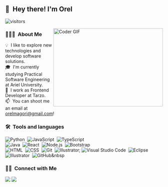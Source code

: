 
<!-- ![Aditya Vikram Singh Banner](https://raw.githubusercontent.com/AVS1508/AVS1508/master/assets/Aditya%20Vikram%20Singh%20Banner.jpg) -->

<!-- <img alt="Night Coding" src="./assets/Hand%20Wave.gif" width='40' align="left"/><h2>Hey there! I'm Orel</h2> -->
<!-- <img alt="Night Coding" src="https://raw.githubusercontent.com/AVS1508/AVS1508/master/assets/Night-Coding.gif" align="right"/> -->


## 👋 &nbsp;Hey there! I'm Orel
![visitors](https://visitor-badge.glitch.me/badge?page_id=OreMagori&left_color=green&right_color=red)

<img alt="Coder GIF" align="right" height=250 width=350 src="https://images.squarespace-cdn.com/content/v1/5769fc401b631bab1addb2ab/1541580611624-TE64QGKRJG8SWAIUS7NS/ke17ZwdGBToddI8pDm48kPoswlzjSVMM-SxOp7CV59BZw-zPPgdn4jUwVcJE1ZvWQUxwkmyExglNqGp0IvTJZamWLI2zvYWH8K3-s_4yszcp2ryTI0HqTOaaUohrI8PI6FXy8c9PWtBlqAVlUS5izpdcIXDZqDYvprRqZ29Pw0o/coding-freak.gif" />

### 👨🏻‍💻 &nbsp;About Me

💡 &nbsp;I like to explore new technologies and develop software solutions.\
🎓 &nbsp;I'm currently studying Practical Software Engineering at Ariel University.\
🌱 &nbsp;I work as Frontend Developer at Tarzo.\
📫 &nbsp;You can shoot me an email at orelmagori@gmail.com!
<!-- 📄 &nbsp;Please have a look at my [Résumé](https://www.adityavsingh.com/resume.html) for more details about me. I'm open to feedback and suggestions!
✍️ &nbsp;In my free time, I pursue Graphic Design and Blog Writing as hobbies/side hustles.\
💬 &nbsp;Feel free to reach out to me for pro bono consulting and volunteering, or just for some interesting discussion.\ -->


### 🛠 &nbsp;Tools and languages

![Python](https://img.shields.io/badge/-Python-05122A?style=flat&logo=python)&nbsp;
![JavaScript](https://img.shields.io/badge/-JavaScript-05122A?style=flat&logo=javascript)&nbsp;
![TypeScript](https://img.shields.io/badge/-TypeScript-05122A?style=flat&logo=typescript)\
![Java](https://img.shields.io/badge/-Java-05122A?style=flat&logo=Java&logoColor=FFA518)&nbsp;
![React](https://img.shields.io/badge/-React-05122A?style=flat&logo=react)&nbsp;
![Node.js](https://img.shields.io/badge/-Node.js-05122A?style=flat&logo=node.js)&nbsp;
![Bootstrap](https://img.shields.io/badge/-Bootstrap-05122A?style=flat&logo=bootstrap&logoColor=563D7C)\
![HTML](https://img.shields.io/badge/-HTML-05122A?style=flat&logo=HTML5)&nbsp;
![CSS](https://img.shields.io/badge/-CSS-05122A?style=flat&logo=CSS3&logoColor=1572B6)&nbsp;
![Git](https://img.shields.io/badge/-Git-05122A?style=flat&logo=git)&nbsp;
![Illustrator](https://img.shields.io/badge/-Illustrator-05122A?style=flat&logo=adobe-illustrator)\;
![Visual Studio Code](https://img.shields.io/badge/-Visual%20Studio%20Code-05122A?style=flat&logo=visual-studio-code&logoColor=007ACC)&nbsp;
![Eclipse](https://img.shields.io/badge/-Eclipse-05122A?style=flat&logo=eclipse-ide&logoColor=2C2255)&nbsp;
![Illustrator](https://img.shields.io/badge/-Illustrator-05122A?style=flat&logo=adobe-illustrator)&nbsp;
![GitHub](https://img.shields.io/badge/-GitHub-05122A?style=flat&logo=github)&nbsp
<!-- 
### ⚙️ &nbsp;GitHub Analytics

<p align="center">
<a href="https://github.com/AVS1508">
  <img height="180em" src="https://github-readme-stats-eight-theta.vercel.app/api?username=AVS1508&show_icons=true&theme=algolia&include_all_commits=true&count_private=true"/>
  <img height="180em" src="https://github-readme-stats-eight-theta.vercel.app/api/top-langs/?username=AVS1508&layout=compact&langs_count=8&theme=algolia"/>
</a>
</p> -->

### 🤝🏻 &nbsp;Connect with Me

<!-- <p align="center"> -->
<a href="https://linkedin.com/in/orel-magori"><img src="https://img.shields.io/badge/-Orel%20Magori%20Singh-0077B5?style=flat&logo=Linkedin&logoColor=white"/></a>
<a href="mailto:orelmagori@gmail.com"><img src="https://img.shields.io/badge/-orelmagori@gmail.com-D14836?style=flat&logo=Gmail&logoColor=white"/></a>
   
 

<!-- =================================================================== -->

<!-- 
<div align="center">

<h3> 📫 Contact Me:</h3>

[![Linkedin Badge](https://img.shields.io/badge/-OreMagori-blue?style=flat-square&logo=Linkedin&logoColor=white&link=https://www.linkedin.com/in/orel-magori)](https://www.linkedin.com/in/orel-magori)

![visitors](https://visitor-badge.glitch.me/badge?page_id=OreMagori&left_color=green&right_color=red)

📫 How to reach me: orelmagori@gmail.com

<!-- [![OrelMagori's GitHub stats-Dark](https://github-readme-stats.vercel.app/api?username=OrelMagori&show_icons=true&theme=radical#gh-dark-mode-only)](https://github.com/OrelMagori/github-readme-stats#gh-dark-mode-only)
[![OrelMagori's GitHub stats-Light](https://github-readme-stats.vercel.app/api?username=OrelMagori&show_icons=true&theme=default#gh-light-mode-only)](https://github.com/OrelMagori/github-readme-stats#gh-light-mode-only)


[![Top Langs](https://github-readme-stats.vercel.app/api/top-langs/?username=OrelMagori&&hide=jupyter%20notebook&layout=compact&theme=radical#gh-dark-mode-only)](https://github.com/OrelMagori/github-readme-stats#gh-dark-mode-only)
[![Top Langs](https://github-readme-stats.vercel.app/api/top-langs/?username=OrelMagori&&hide=jupyter%20notebook&layout=compact&theme=default#gh-light-mode-only)](https://github.com/OrelMagori/github-readme-stats#gh-light-mode-only)

   -->
</div>
<div align="center">
<!-- 
<h3 align="left">Tools and languages:</h3>
<p align="center">
<a href="https://www.java.com" target="Java"> <img src="https://github.com/devicons/devicon/blob/master/icons/java/java-original-wordmark.svg" title="Java" alt="Java" width="40" height="40"/>  </a>
<a href="https://www.python.org" target="Python"> <img src="https://github.com/devicons/devicon/blob/master/icons/python/python-original-wordmark.svg" alt="Python" width="40" height="40"/>  </a>
<a href="https://www.jetbrains.com/idea/" title="Intellij IDEA"> <img src="https://github.com/tomchen/stack-icons/blob/master/logos/intellij-idea.svg" alt="Intellij IDEA" width="40" height="40"/></a>  
<a href="https://www.jetbrains.com/pycharm/" target="PyCharm"> <img src="https://github.com/tomchen/stack-icons/blob/master/logos/pycharm.svg" alt="PyCharm" width="40" height="40"/></a>
 <a href="https://he.wikipedia.org/wiki/MySQL" target="MySQL"> <img src="https://github.com/devicons/devicon/blob/master/icons/mysql/mysql-original-wordmark.svg" title="MySQL"  alt="MySQL" width="40" height="40"/>  </a>
<img src="https://github.com/devicons/devicon/blob/master/icons/react/react-original-wordmark.svg" title="React" alt="React" width="40" height="40"/>
 <img src="https://github.com/devicons/devicon/blob/master/icons/nodejs/nodejs-original-wordmark.svg" title="NodeJS" alt="NodeJS" width="40" height="40"/>
 <img src="https://github.com/devicons/devicon/blob/master/icons/javascript/javascript-original.svg" title="JavaScript" alt="JavaScript" width="40" height="40"/>
<img src="https://github.com/devicons/devicon/blob/master/icons/mongodb/mongodb-original-wordmark.svg" alt="MongoDB" width="40" height="40"/>
<img src="https://github.com/devicons/devicon/blob/master/icons/spring/spring-original-wordmark.svg" alt="Spring" width="40" height="40"/>
<img src="https://github.com/devicons/devicon/blob/master/icons/typescript/typescript-original.svg" alt="TypeScript" width="40" height="40"/>
<img src="https://github.com/devicons/devicon/blob/master/icons/vscode/vscode-original-wordmark.svg" alt="VSCode" width="40" height="40"/>
 <a href="https://en.wikipedia.org/wiki/HTML5" target="html"> <img src="https://github.com/devicons/devicon/blob/master/icons/html5/html5-plain-wordmark.svg" alt="HTML" width="40" height="40"/>  </a>
 <img src="https://github.com/devicons/devicon/blob/master/icons/css3/css3-plain-wordmark.svg" alt="CSS" width="40" height="40"/>
</div> -->


